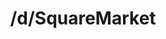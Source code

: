 ---
title: /d/SquareMarket
link_onion: http://vworp2mspe566cws.onion/to/dread/d99d57cd15
tags:
  - squaremarket
---